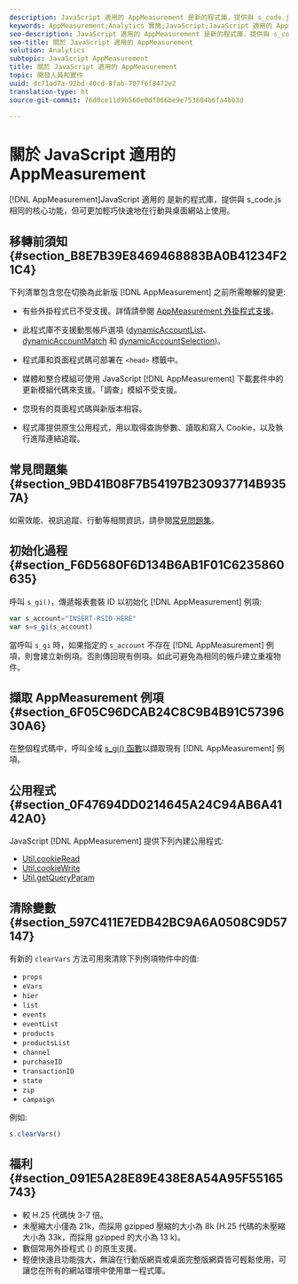 ```yaml
---
description: JavaScript 適用的 AppMeasurement 是新的程式庫，提供與 s_code.js 相同的核心功能，但可更加輕巧快速地在行動與桌面網站上使用。
keywords: AppMeasurement;Analytics 實施;JavaScript;JavaScript 適用的 AppMeasurement;初始化;擷取 AppMeasurement 例項;清除變數;clearVars;AppMeasurement 公用程式;AppMeasurement 例項;AppMeasurement 優點
seo-description: JavaScript 適用的 AppMeasurement 是新的程式庫，提供與 s_code.js 相同的核心功能，但可更加輕巧快速地在行動與桌面網站上使用。
seo-title: 關於 JavaScript 適用的 AppMeasurement
solution: Analytics
subtopic: JavaScript AppMeasurement
title: 關於 JavaScript 適用的 AppMeasurement
topic: 開發人員和實作
uuid: dc71ad7a-92bd-40cd-8fab-707f6f8472e2
translation-type: ht
source-git-commit: 76d0ce11d9b560e0df866be9e753804b6fa4bb3d

---
```



# 關於 JavaScript 適用的 AppMeasurement

[!DNL AppMeasurement]JavaScript 適用的 是新的程式庫，提供與 s_code.js 相同的核心功能，但可更加輕巧快速地在行動與桌面網站上使用。

## 移轉前須知 {#section_B8E7B39E8469468883BA0B41234F21C4}

下列清單包含您在切換為此新版 [!DNL AppMeasurement] 之前所需瞭解的變更:

* 有些外掛程式已不受支援。詳情請參閱 [AppMeasurement 外掛程式支援](../../../implement/js-implementation/c-appmeasurement-js/plugins-support.md#concept_E31A189BC8A547738666EB5E00D2252A)。
* 此程式庫不支援動態帳戶選項 ([dynamicAccountList](/help/implement/js-implementation/c-variables/configuration-variables.md)、[dynamicAccountMatch](/help/implement/js-implementation/c-variables/configuration-variables.md) 和 [dynamicAccountSelection](/help/implement/js-implementation/c-variables/configuration-variables.md))。

* 程式庫和頁面程式碼可部署在 `<head>` 標籤中。
* 媒體和整合模組可使用 JavaScript [!DNL AppMeasurement] 下載套件中的更新模組代碼來支援。「調查」模組不受支援。
* 您現有的頁面程式碼與新版本相容。
* 程式庫提供原生公用程式，用以取得查詢參數、讀取和寫入 Cookie，以及執行進階連結追蹤。

## 常見問題集 {#section_9BD41B08F7B54197B230937714B9357A}

如需效能、視訊追蹤、行動等相關資訊，請參閱[常見問題集](../../../implement/faq.md#concept_9BBC230E01114318BE9C08724F2040D3)。

## 初始化過程 {#section_F6D5680F6D134B6AB1F01C6235860635}

呼叫 `s_gi()`，傳遞報表套裝 ID 以初始化 [!DNL AppMeasurement] 例項:

```js
var s_account="INSERT-RSID-HERE"
var s=s_gi(s_account)
```

當呼叫 `s_gi` 時，如果指定的 `s_account` 不存在 [!DNL AppMeasurement] 例項，則會建立新例項。否則傳回現有例項。如此可避免為相同的帳戶建立重複物件。

## 擷取 AppMeasurement 例項 {#section_6F05C96DCAB24C8C9B4B91C5739630A6}

在整個程式碼中，呼叫全域 [s_gi() 函數](../../../implement/js-implementation/function-s-gi.md#concept_50EE6629F61A478BB67781408FBA04BD)以擷取現有 [!DNL AppMeasurement] 例項。

## 公用程式 {#section_0F47694DD0214645A24C94AB6A4142A0}

JavaScript [!DNL AppMeasurement] 提供下列內建公用程式:

* [Util.cookieRead](../../../implement/js-implementation/util-cookieread.md#concept_33BD774A90504F2C8094DDC16D47440D)
* [Util.cookieWrite](../../../implement/js-implementation/util-cookiewrite.md#concept_9BE4F7D9CDAE4445B9AF3212BC7E61F2)
* [Util.getQueryParam](../../../implement/js-implementation/util-getqueryparam.md#concept_763AD2621BB44A3990204BE72D3C9FA5)

## 清除變數 {#section_597C411E7EDB42BC9A6A0508C9D57147}

有新的 `clearVars` 方法可用來清除下列例項物件中的值: 

* `props`
* `eVars`
* `hier`
* `list`
* `events`
* `eventList`
* `products`
* `productsList`
* `channel`
* `purchaseID`
* `transactionID`
* `state`
* `zip`
* `campaign`

例如:

```js
s.clearVars()
```

## 福利{#section_091E5A28E89E438E8A54A95F55165743}

* 較 H.25 代碼快 3-7 倍。
* 未壓縮大小僅為 21k，而採用 gzipped 壓縮的大小為 8k (H.25 代碼的未壓縮大小為 33k，而採用 gzipped 的大小為 13 k)。
* 數個常用外掛程式 () 的原生支援。
* 輕便快速且功能強大，無論在行動版網頁或桌面完整版網頁皆可輕鬆使用，可讓您在所有的網站環境中使用單一程式庫。

